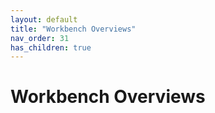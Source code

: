 ```yaml
---
layout: default
title: "Workbench Overviews"
nav_order: 31
has_children: true
---
```

# Workbench Overviews
  
